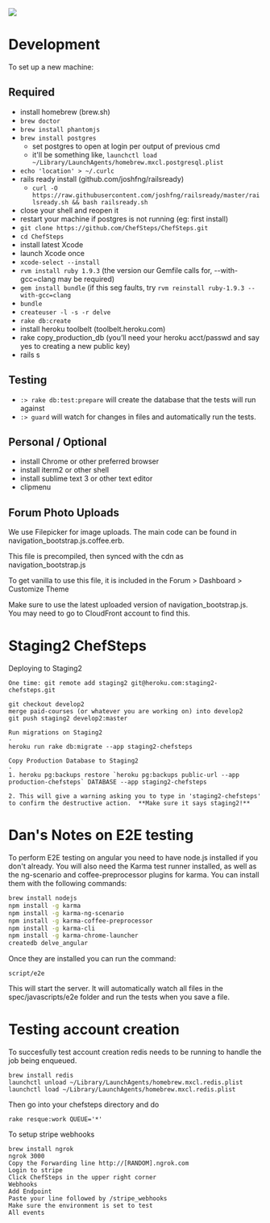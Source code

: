 <a href="https://codeclimate.com/github/rails/rails"><img src="https://codeclimate.com/github/rails/rails.png" /></a>

# Development

To set up a new machine:


## Required

- install homebrew (brew.sh)
- `brew doctor`
- `brew install phantomjs`
- `brew install postgres`
   - set postgres to open at login per output of previous cmd
   - it'll be something like, `launchctl load ~/Library/LaunchAgents/homebrew.mxcl.postgresql.plist`
- `echo 'location' > ~/.curlc`
- rails ready install (github.com/joshfng/railsready)
   -  `curl -O https://raw.githubusercontent.com/joshfng/railsready/master/railsready.sh && bash railsready.sh`
- close your shell and reopen it
- restart your machine if postgres is not running (eg: first install)
- `git clone https://github.com/ChefSteps/ChefSteps.git`
- `cd ChefSteps`
- install latest Xcode
- launch Xcode once
- `xcode-select --install`
- `rvm install ruby 1.9.3` (the version our Gemfile calls for, --with-gcc=clang may be required)
- `gem install bundle` (if this seg faults, try ```rvm reinstall ruby-1.9.3 --with-gcc=clang```
- `bundle`
- `createuser -l -s -r delve`
- `rake db:create`
- install heroku toolbelt (toolbelt.heroku.com)
- rake copy_production_db (you’ll need your heroku acct/passwd and say yes to creating a new public key)
- rails s

## Testing

- `:> rake db:test:prepare` will create the database that the tests will run
   against
- `:> guard` will watch for changes in files and automatically run the tests.

## Personal / Optional

- install Chrome or other preferred browser
- install iterm2 or other shell
- install sublime text 3 or other text editor
- clipmenu


## Forum Photo Uploads
We use Filepicker for image uploads.  The main code can be found in navigation_bootstrap.js.coffee.erb.

This file is precompiled, then synced with the cdn as navigation_bootstrap.js

To get vanilla to use this file, it is included in the Forum > Dashboard > Customize Theme

Make sure to use the latest uploaded version of navigation_bootstrap.js.  You may need to go to CloudFront account to find this.

Staging2 ChefSteps
=

Deploying to Staging2
```
One time: git remote add staging2 git@heroku.com:staging2-chefsteps.git

git checkout develop2
merge paid-courses (or whatever you are working on) into develop2
git push staging2 develop2:master

Run migrations on Staging2
-
heroku run rake db:migrate --app staging2-chefsteps

Copy Production Database to Staging2
-
1. heroku pg:backups restore `heroku pg:backups public-url --app production-chefsteps` DATABASE --app staging2-chefsteps

2. This will give a warning asking you to type in 'staging2-chefsteps' to confirm the destructive action.  **Make sure it says staging2!**
```

# Dan's Notes on E2E testing
To perform E2E testing on angular you need to have node.js installed if you don't already.  You will also need the Karma test runner installed, as well as the ng-scenario and coffee-preprocessor plugins for karma.  You can install them with the following commands:
```bash
brew install nodejs
npm install -g karma
npm install -g karma-ng-scenario
npm install -g karma-coffee-preprocessor
npm install -g karma-cli
npm install -g karma-chrome-launcher
createdb delve_angular
```

Once they are installed you can run the command:
```
script/e2e
```

This will start the server.  It will automatically watch all files in the spec/javascripts/e2e folder and run the tests when you save a file.

# Testing account creation
To succesfully test account creation redis needs to be running to handle the job being enqueued.
```
brew install redis
launchctl unload ~/Library/LaunchAgents/homebrew.mxcl.redis.plist
launchctl load ~/Library/LaunchAgents/homebrew.mxcl.redis.plist
```

Then go into your chefsteps directory and do
```
rake resque:work QUEUE='*'
```

To setup stripe webhooks
```
brew install ngrok
ngrok 3000
Copy the Forwarding line http://[RANDOM].ngrok.com
Login to stripe
Click ChefSteps in the upper right corner
Webhooks
Add Endpoint
Paste your line followed by /stripe_webhooks
Make sure the environment is set to test
All events
```


